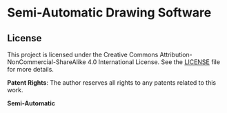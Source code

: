 # Semi-Automatic Drawing Software

## License

This project is licensed under the Creative Commons Attribution-NonCommercial-ShareAlike 4.0 International License. See the [LICENSE](LICENSE) file for more details.

**Patent Rights**: The author reserves all rights to any patents related to this work.

**Semi-Automatic**

